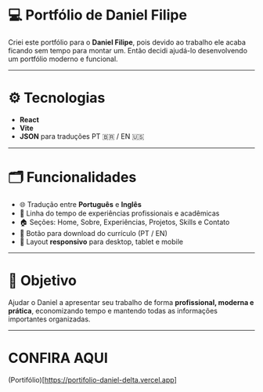 # 💻 Portfólio de Daniel Filipe

Criei este portfólio para o **Daniel Filipe**, pois devido ao trabalho ele acaba ficando sem tempo para montar um. Então decidi ajudá-lo desenvolvendo um portfólio moderno e funcional.

---

# ⚙️ Tecnologias

- **React**
- **Vite**
- **JSON** para traduções PT 🇧🇷 / EN 🇺🇸

---

# 🗂 Funcionalidades

- 🌐 Tradução entre **Português** e **Inglês**
- 🏢 Linha do tempo de experiências profissionais e acadêmicas
- 🏠 Seções: Home, Sobre, Experiências, Projetos, Skills e Contato
- 📄 Botão para download do currículo (PT / EN)
- 📱 Layout **responsivo** para desktop, tablet e mobile

---

# 🎯 Objetivo

Ajudar o Daniel a apresentar seu trabalho de forma **profissional, moderna e prática**, economizando tempo e mantendo todas as informações importantes organizadas.

---

# CONFIRA AQUI

(Portifólio)[https://portifolio-daniel-delta.vercel.app]
